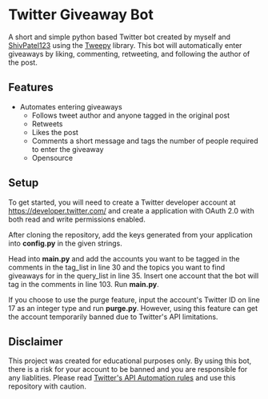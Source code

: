 # Twitter Giveaway Bot #
A short and simple python based Twitter bot created by myself and [ShivPatel123](https://github.com/ShivPatel123) using the [Tweepy](https://github.com/tweepy/tweepy) library. This bot will automatically enter giveaways by liking, commenting, retweeting, and following the author of the post. 

## Features ##
* Automates entering giveaways
  * Follows tweet author and anyone tagged in the original post
  * Retweets 
  * Likes the post
  * Comments a short message and tags the number of people required to enter the giveaway
  * Opensource
  
## Setup ##
To get started, you will need to create a Twitter developer account at https://developer.twitter.com/ and create a application with OAuth 2.0 with both read and write permissions enabled. 

After cloning the repository, add the keys generated from your application into **config.py** in the given strings. 

Head into **main.py** and add the accounts you want to be tagged in the comments in the tag_list in line 30 and the topics you want to find giveaways for in the query_list in line 35. Insert one account that the bot will tag in the comments in line 103. Run **main.py**.

If you choose to use the purge feature, input the account's Twitter ID on line 17 as an integer type and run **purge.py**. However, using this feature can get the account temporarily banned due to Twitter's API limitations.

## Disclaimer ##
This project was created for educational purposes only. By using this bot, there is a risk for your account to be banned and you are responsible for any liablities. Please read [Twitter's API Automation rules](https://help.twitter.com/en/rules-and-policies/twitter-automation) and use this repository with caution.
